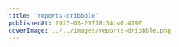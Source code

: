 ```yaml
---
title: 'reports-dribbble'
publishedAt: 2023-03-25T18:34:40.419Z
coverImage: ../../images/reports-dribbble.png
---
```

